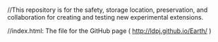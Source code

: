 # 
 
//This repository is for the safety, storage location, preservation, and collaboration for creating and testing new experimental extensions.






//index.html: The file for the GitHub page (  http://ldpj.github.io/Earth/  )
